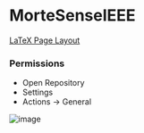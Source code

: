 # MorteSenseIEEE


[LaTeX Page Layout](https://www.overleaf.com/learn/latex/Page_size_and_margins)

### Permissions

* Open Repository
* Settings
* Actions -> General

![image](https://github.com/shohinsan/MorteSenseIEEE/assets/22685770/08a49739-77ee-4968-a0e1-ab6310b07130)
